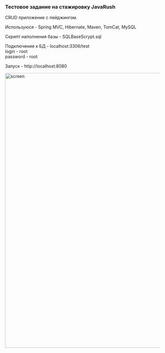 ### Тестовое задание на стажировку JavaRush

CRUD приложение с пейджингом.

Используюся - Spring MVC, Hibernate, Maven, TomCat, MySQL

Скрипт наполнения базы - SQLBaseScrypt.sql

Подключение к БД - localhost:3306/test  
login - root  
password - root

Запуск -  http://localhost:8080   


<img width="893" alt="screen" src="https://user-images.githubusercontent.com/25206589/29909211-7ae7b084-8e2d-11e7-93c9-5dbc692ec949.png">
